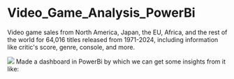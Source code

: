 # Video_Game_Analysis_PowerBi

Video game sales from North America, Japan, the EU, Africa, and the rest of the world for 64,016 titles released from 1971-2024, including information like critic's score, genre, console, and more.
<br>

<img src = "video_games.png">
Made a dashboard in PowerBi by which we can get some insights from it like:

